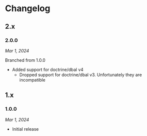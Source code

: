 # Changelog

## 2.x

### 2.0.0

*Mar 1, 2024*

Branched from 1.0.0

* Added support for doctrine/dbal v4
    * Dropped support for doctrine/dbal v3. Unfortunately they are incompatible

## 1.x

### 1.0.0

*Mar 1, 2024*

* Initial release
